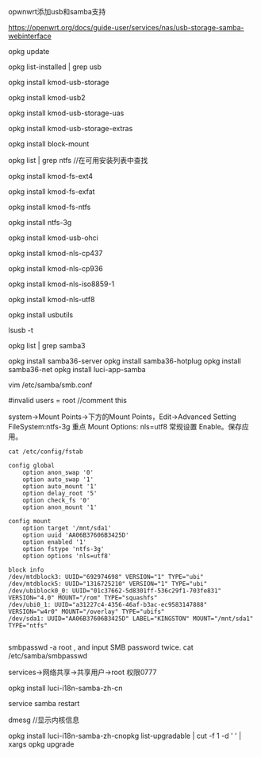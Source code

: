 opwnwrt添加usb和samba支持

https://openwrt.org/docs/guide-user/services/nas/usb-storage-samba-webinterface

opkg update

opkg list-installed | grep usb

opkg install kmod-usb-storage

opkg install kmod-usb2

opkg install kmod-usb-storage-uas

opkg install kmod-usb-storage-extras
 
opkg install block-mount

opkg list | grep ntfs //在可用安装列表中查找

opkg install kmod-fs-ext4

opkg install kmod-fs-exfat

opkg install kmod-fs-ntfs

opkg install ntfs-3g

opkg install  kmod-usb-ohci

opkg install kmod-nls-cp437

opkg install kmod-nls-cp936

opkg install kmod-nls-iso8859-1

opkg install kmod-nls-utf8


opkg install usbutils

lsusb -t

opkg list | grep samba3


opkg install samba36-server
opkg install samba36-hotplug
opkg install samba36-net
opkg install luci-app-samba



vim /etc/samba/smb.conf

\#invalid users = root //comment this

system->Mount Points->下方的Mount Points，Edit->Advanced Setting FileSystem:ntfs-3g 重点 Mount Options: nls=utf8  常规设置 Enable。保存应用。

```
cat /etc/config/fstab 

config global
	option anon_swap '0'
	option auto_swap '1'
	option auto_mount '1'
	option delay_root '5'
	option check_fs '0'
	option anon_mount '1'

config mount
	option target '/mnt/sda1'
	option uuid 'AA06B37606B3425D'
	option enabled '1'
	option fstype 'ntfs-3g'
	option options 'nls=utf8'
```
```
block info
/dev/mtdblock3: UUID="692974698" VERSION="1" TYPE="ubi"
/dev/mtdblock5: UUID="1316725210" VERSION="1" TYPE="ubi"
/dev/ubiblock0_0: UUID="01c37662-5d8301ff-536c29f1-703fe831" VERSION="4.0" MOUNT="/rom" TYPE="squashfs"
/dev/ubi0_1: UUID="a31227c4-4356-46af-b3ac-ec9583147888" VERSION="w4r0" MOUNT="/overlay" TYPE="ubifs"
/dev/sda1: UUID="AA06B37606B3425D" LABEL="KINGSTON" MOUNT="/mnt/sda1" TYPE="ntfs"


```

smbpasswd -a root , and input SMB password twice.
cat /etc/samba/smbpasswd

services->网络共享->共享用户->root 权限0777

 opkg install luci-i18n-samba-zh-cn

service samba restart

dmesg //显示内核信息

opkg install luci-i18n-samba-zh-cnopkg list-upgradable | cut -f 1 -d ' ' | xargs opkg upgrade


